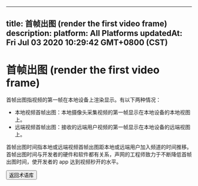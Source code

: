 
---
title: 首帧出图 (render the first video frame)
description: 
platform: All Platforms
updatedAt: Fri Jul 03 2020 10:29:42 GMT+0800 (CST)
---
# 首帧出图 (render the first video frame)
首帧出图指视频的第一帧在本地设备上渲染显示。有以下两种情况：

- 本地视频首帧出图：本地摄像头采集视频的第一帧显示在本地设备的本地视图上。
- 远端视频首帧出图：接收的远端用户视频的第一帧显示在本地设备的远端视图上。

首帧出图时间指本地或远端视频首帧出图距本地或远端用户加入频道的时间推移。首帧出图时间与开发者的硬件和软件都有关系，声网的工程师致力于不断降低首帧出图时间，使开发者的 app 达到视频秒开的水平。

<a href="../../cn/Agora%20Platform/terms.md"><button>返回术语库</button></a>
